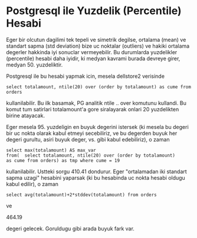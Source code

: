 # Postgresql ile Yuzdelik (Percentile) Hesabi

Eger bir olcutun dagilimi tek tepeli ve simetrik degilse, ortalama
(mean) ve standart sapma (std deviation) bize uc noktalar (outliers)
ve hakiki ortalama degerler hakkinda iyi sonuclar vermeyebilir. Bu
durumlarda yuzdelikler (percentile) hesabi daha iyidir, ki medyan
kavrami burada devreye girer, medyan 50. yuzdeliktir.

Postgresql ile bu hesabi yapmak icin, mesela dellstore2 verisinde

```
select totalamount, ntile(20) over (order by totalamount) as cume from orders
```

kullanilabilir. Bu ilk basamak, PG analitik ntile .. over komutunu
kullandi. Bu komut tum satirlari totalamount'a gore siralayarak onlari
20 yuzdelikten birine atayacak.

Eger mesela 95. yuzdeligin en buyuk degerini istersek (ki mesela bu
degeri bir uc nokta olarak kabul etmeyi secebiliriz, ve bu degerden
buyuk her degeri gurultu, asiri buyuk deger, vs. gibi kabul
edebiliriz), o zaman

```
select max(totalamount) AS max_var
from(  select totalamount, ntile(20) over (order by totalamount)
as cume from orders) as tmp where cume = 19
```

kullanilabilir. Ustteki sorgu 410.41 dondurur. Eger "ortalamadan iki
standart sapma uzagi" hesabini yaparsak (ki bu hesabinda uc nokta
hesabi oldugu kabul edilir), o zaman

```
select avg(totalamount)+2*stddev(totalamount) from orders
```

ve

464.19

degeri gelecek. Goruldugu gibi arada buyuk fark var.
